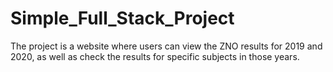 # Simple_Full_Stack_Project
The project is a website where users can view the ZNO results for 2019 and 2020, as well as check the results for specific subjects in those years.
